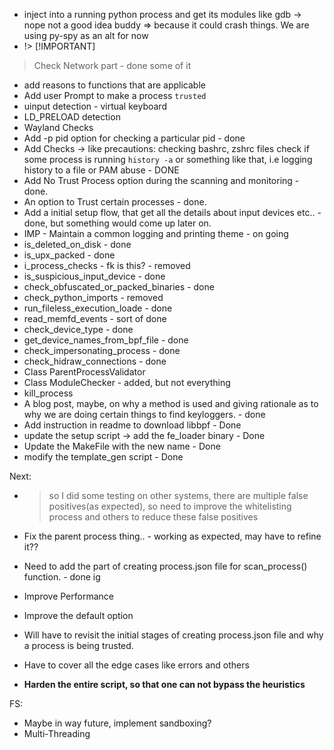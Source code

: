 - inject into a running python process and get its modules like gdb -> nope not a good idea buddy => because it could crash things. We are using py-spy as an alt for now
- !> [!IMPORTANT]
> Check Network part - done some of it
- add reasons to functions that are applicable
- Add user Prompt to make a process `trusted`
- uinput detection - virtual keyboard
- LD_PRELOAD detection
- Wayland Checks
- Add -p pid option for checking a particular pid - done
- Add Checks -> like precautions:
  checking bashrc, zshrc files
  check if some process is running `history -a` or something like that, i.e logging history to a file or PAM abuse - DONE
- Add No Trust Process option during the scanning and monitoring - done.
- An option to Trust certain processes - done.
- Add a initial setup flow, that get all the details about input devices etc.. - done, but something would come up later on.
- IMP - Maintain a common logging and printing theme - on going
- is_deleted_on_disk - done
- is_upx_packed - done
- i_process_checks - fk is this? - removed
- is_suspicious_input_device - done
- check_obfuscated_or_packed_binaries - done
- check_python_imports - removed
- run_fileless_execution_loade - done 
- read_memfd_events - sort of done
- check_device_type - done
- get_device_names_from_bpf_file - done
- check_impersonating_process - done
- check_hidraw_connections - done
- Class ParentProcessValidator 
- Class ModuleChecker - added, but not everything
- kill_process
- A blog post, maybe, on why a method is used and giving rationale as to why we are doing certain things to find keyloggers. - done
- Add instruction in readme to download libbpf - Done 
- update the setup script -> add the fe_loader binary - Done
- Update the MakeFile with the new name - Done
- modify the template_gen script - Done

Next:
- > so I did some testing on other systems, there are multiple false positives(as expected), so need to improve the whitelisting process and others to reduce these false positives

- Fix the parent process thing.. - working as expected, may have to refine it??
- Need to add the part of creating process.json file for scan_process() function. - done ig 
- Improve Performance
- Improve the default option
- Will have to revisit the initial stages of creating process.json file and why a process is being trusted.
- Have to cover all the edge cases like errors and others
- **Harden the entire script, so that one can not bypass the heuristics**

FS:
- Maybe in way future, implement sandboxing?
- Multi-Threading
